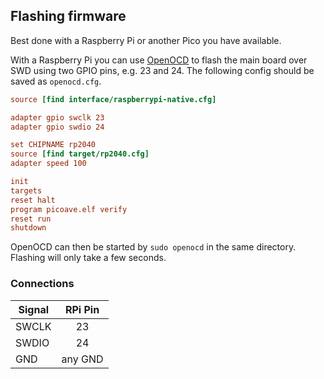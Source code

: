 ## Flashing firmware

Best done with a Raspberry Pi or another Pico you have available.

With a Raspberry Pi you can use [OpenOCD](https://openocd.org/) to flash the main board over SWD using two GPIO pins, e.g. 23 and 24. The following config should be saved as `openocd.cfg`.

```ini
source [find interface/raspberrypi-native.cfg]

adapter gpio swclk 23
adapter gpio swdio 24

set CHIPNAME rp2040
source [find target/rp2040.cfg]
adapter speed 100 

init
targets
reset halt
program picoave.elf verify
reset run
shutdown
```

OpenOCD can then be started by `sudo openocd` in the same directory. Flashing will only take a few seconds.

### Connections

| Signal | RPi Pin |
| ------ | :-----: |
| SWCLK  | 23      |
| SWDIO  | 24      |
| GND    | any GND |